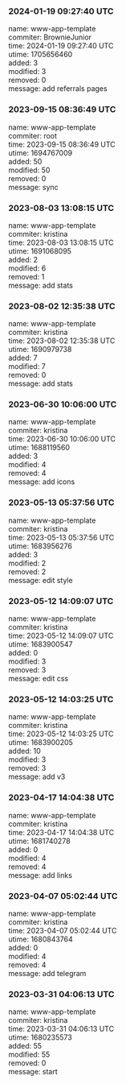### 2024-01-19 09:27:40 UTC
name: www-app-template  
commiter: BrownieJunior  
time: 2024-01-19 09:27:40 UTC  
utime: 1705656460  
added: 3  
modified: 3  
removed: 0  
message: add referrals pages

### 2023-09-15 08:36:49 UTC
name: www-app-template  
commiter: root  
time: 2023-09-15 08:36:49 UTC  
utime: 1694767009  
added: 50  
modified: 50  
removed: 0  
message: sync

### 2023-08-03 13:08:15 UTC
name: www-app-template  
commiter: kristina  
time: 2023-08-03 13:08:15 UTC  
utime: 1691068095  
added: 2  
modified: 6  
removed: 1  
message: add stats

### 2023-08-02 12:35:38 UTC
name: www-app-template  
commiter: kristina  
time: 2023-08-02 12:35:38 UTC  
utime: 1690979738  
added: 7  
modified: 7  
removed: 0  
message: add stats

### 2023-06-30 10:06:00 UTC
name: www-app-template  
commiter: kristina  
time: 2023-06-30 10:06:00 UTC  
utime: 1688119560  
added: 3  
modified: 4  
removed: 4  
message: add icons

### 2023-05-13 05:37:56 UTC
name: www-app-template  
commiter: kristina  
time: 2023-05-13 05:37:56 UTC  
utime: 1683956276  
added: 3  
modified: 2  
removed: 2  
message: edit style

### 2023-05-12 14:09:07 UTC
name: www-app-template  
commiter: kristina  
time: 2023-05-12 14:09:07 UTC  
utime: 1683900547  
added: 0  
modified: 3  
removed: 3  
message: edit css

### 2023-05-12 14:03:25 UTC
name: www-app-template  
commiter: kristina  
time: 2023-05-12 14:03:25 UTC  
utime: 1683900205  
added: 10  
modified: 3  
removed: 3  
message: add v3

### 2023-04-17 14:04:38 UTC
name: www-app-template  
commiter: kristina  
time: 2023-04-17 14:04:38 UTC  
utime: 1681740278  
added: 0  
modified: 4  
removed: 4  
message: add links

### 2023-04-07 05:02:44 UTC
name: www-app-template  
commiter: kristina  
time: 2023-04-07 05:02:44 UTC  
utime: 1680843764  
added: 0  
modified: 4  
removed: 4  
message: add telegram

### 2023-03-31 04:06:13 UTC
name: www-app-template  
commiter: kristina  
time: 2023-03-31 04:06:13 UTC  
utime: 1680235573  
added: 55  
modified: 55  
removed: 0  
message: start

